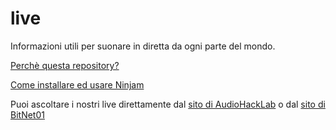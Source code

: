 # live
Informazioni utili per suonare in diretta da ogni parte del mondo.

[Perchè questa repository?](mutuo_soccorso_rizomatico.md)

[Come installare ed usare Ninjam](ninjam/installation.md)

Puoi ascoltare i nostri live direttamente dal [sito di AudioHackLab](https://audiohacklab.org/live/) o dal [sito di BitNet01](https://bit-01.net/live/)